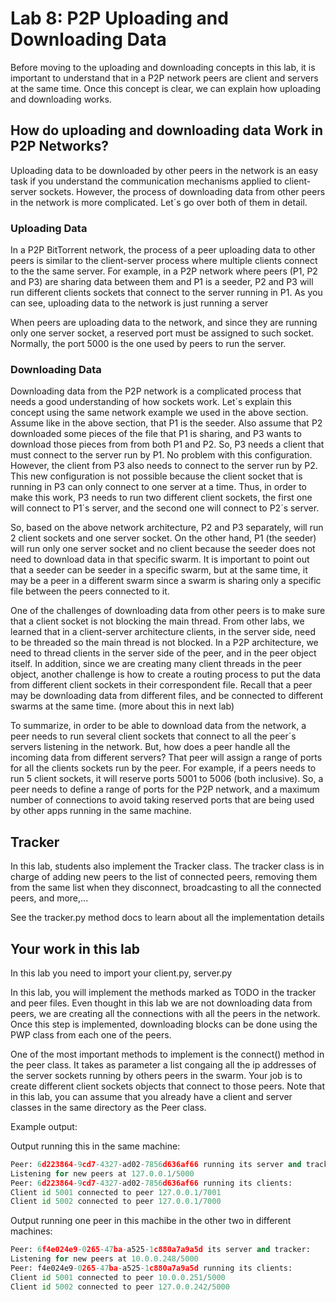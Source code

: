 # Lab 8: P2P Uploading and Downloading Data 
Before moving to the uploading and downloading concepts in this lab, it is important to understand that in a P2P network 
peers are client and servers at the same time. Once this concept is clear, we can explain how uploading and downloading 
works. 

## How do uploading and downloading data Work in P2P Networks? 
Uploading data to be downloaded by other peers in the network is an easy task if you understand the communication 
mechanisms applied to client-server sockets. However, the process of downloading data from other peers in the network 
is more complicated. Let´s go over both of them in detail.

### Uploading Data

In a P2P BitTorrent network, the process of a peer uploading data to other peers is similar to the client-server process 
where multiple clients connect to the the same server. For example, in a P2P network where peers (P1, P2 and P3) 
are sharing data between them and P1 is a seeder, P2 and P3 will run different clients sockets that connect to the 
server running in P1. As you can see, uploading data to the network is just running a server

When peers are uploading data to the network, and since they are running only one server socket, a reserved port must 
be assigned to such socket. Normally, the port 5000 is the one used by peers to run the server. 

### Downloading Data

Downloading data from the P2P network is a complicated process that needs a good understanding of how sockets work. 
Let´s explain this concept using the same network example we used in the above section. Assume like in the above 
section, that P1 is the seeder. Also assume that P2 downloaded some pieces of the file that P1 is sharing, 
and P3 wants to download those pieces from from both P1 and P2. So, P3 needs a client that must connect to the 
server run by P1. No problem with this configuration. However, the client from P3 also needs to connect to the 
server run by P2. This new configuration is not possible because the client socket that is running in P3 can only 
connect to one server at a time. Thus, in order to make this work, P3 needs to run two different client sockets, 
the first one will connect to P1´s server, and the second one will connect to P2´s server. 

So, based on the above network architecture, P2 and P3 separately, will run 2 client sockets and one server socket. 
On the other hand, P1 (the seeder) will run only one server socket and no client because the seeder 
does not need to download data in that specific swarm. It is important to point out that a seeder can be seeder 
in a specific swarm, but at the same time, it may be a peer in a different swarm since a swarm is sharing only 
a specific file between the peers connected to it. 

One of the challenges of downloading data from other peers is to make sure that a client socket is not blocking the 
main thread. From other labs, we learned that in a client-server architecture clients, in the server side, 
need to be threaded so the main thread is not blocked. In a P2P architecture, we need to thread clients in 
the server side of the peer, and in the peer object itself. In addition, since we are creating many client 
threads in the peer object, another challenge is how to create a routing process to put the data from 
different client sockets in their correspondent file. Recall that a peer may be downloading data from different 
files, and be connected to different swarms at the same time. (more about this in next lab)

To summarize, in order to be able to download data from the network, a peer needs to run several client sockets that 
connect to all the peer´s servers listening in the network. But, how does a peer handle all the incoming data from 
different servers? That peer will assign a range of ports for all the clients sockets run by the peer. For example, 
if a peers needs to run 5 client sockets, it will reserve ports 5001 to 5006 (both inclusive). 
So, a peer needs to define a range of ports for the P2P network, and a maximum number of connections to avoid 
taking reserved ports that are being used by other apps running in the same machine.

## Tracker 

In this lab, students also implement the Tracker class. The tracker class is in charge of adding new peers to the list of 
connected peers, removing them from the same list when they disconnect, broadcasting to all the connected peers, and more,...

See the tracker.py method docs to learn about all the implementation details 

## Your work in this lab 

In this lab you need to import your client.py, server.py 

In this lab, you will implement the methods marked as TODO in the tracker and peer files. Even thought in this lab we are
not downloading data from peers, we are creating all the connections with all the peers in the network. Once this step
is implemented, downloading blocks can be done using the PWP class from each one of the peers. 

One of the most important methods to implement is the connect() method in the peer class. 
It takes as parameter a list congaing all the ip addresses of the server sockets running by others peers in the swarm. 
Your job is to create different client sockets objects that connect to those peers. Note that in this lab, 
you can assume that you already have a client and server classes in the same directory as the Peer class. 

Example output:

Output running this in the same machine:

```python 
Peer: 6d223864-9cd7-4327-ad02-7856d636af66 running its server and tracker:
Listening for new peers at 127.0.0.1/5000
Peer: 6d223864-9cd7-4327-ad02-7856d636af66 running its clients:
Client id 5001 connected to peer 127.0.0.1/7001
Client id 5002 connected to peer 127.0.0.1/7000
```

Output running one peer in this machibe in the other two in different machines:

```python 
Peer: 6f4e024e9-0265-47ba-a525-1c880a7a9a5d its server and tracker:
Listening for new peers at 10.0.0.248/5000
Peer: f4e024e9-0265-47ba-a525-1c880a7a9a5d running its clients:
Client id 5001 connected to peer 10.0.0.251/5000
Client id 5002 connected to peer 127.0.0.242/5000
```






